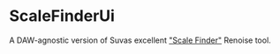 ScaleFinderUi
=============
A DAW-agnostic version of Suvas excellent ["Scale Finder"](http://www.renoise.com/tools/scale-finder) Renoise tool.
